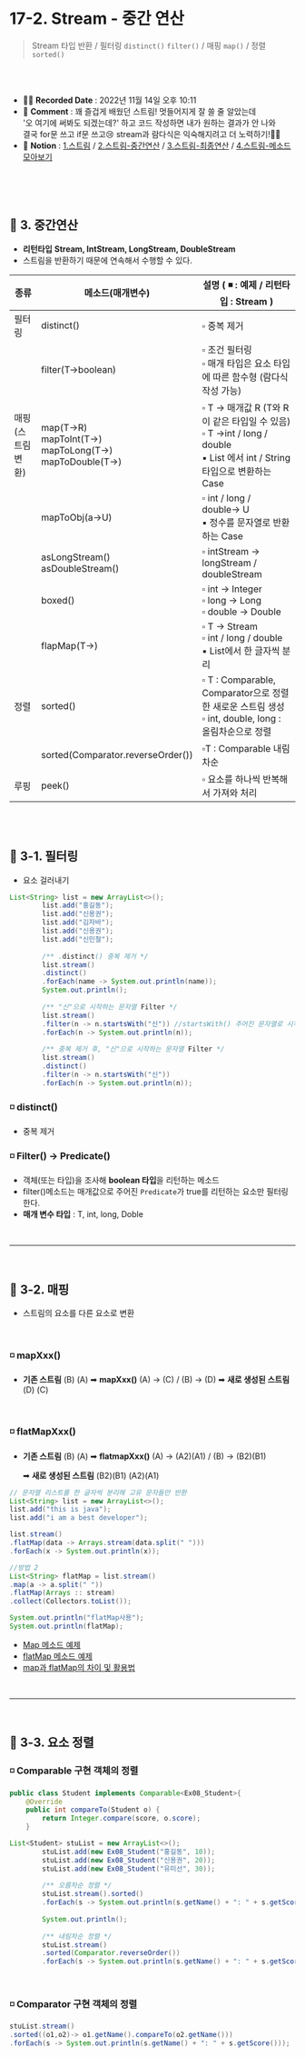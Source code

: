 # 17-2. Stream - 중간 연산
> Stream 타입 반환 / 필터링  `distinct()` `filter()` / 매핑 `map()` / 정렬 `sorted()`

<br>
<br>

- ✍🏻 **Recorded Date** : 2022년 11월 14일 오후 10:11
- 💬 **Comment** : 꽤 즐겁게 배웠던 스트림! 멋들어지게 잘 쓸 줄 알았는데<br>'오 여기에 써봐도 되겠는데?' 하고 코드 작성하면 내가 원하는 결과가 안 나와<br>결국 for문 쓰고 if문 쓰고😢 stream과 람다식은 익숙해지려고 더 노력하기!✋🏻
- 🔖 **Notion** : [1.스트림](https://6suk.notion.site/17-1-Stream-604af2c563c148c9863227d126f9e4a1) / [2.스트림-중간연산](https://www.notion.so/17-2-Stream-623f6a146db844fda209ebe06b0bd515) / [3.스트림-최종연산](https://www.notion.so/17-3-Stream-c61755b7086143509f816b3006485e86) / [4.스트림-메소드 모아보기](https://www.notion.so/17-4-Stream-a190c32b62af428b8a04d923ba7b78d0)

<br>
<br>
<br>

## 🔸 3. 중간연산

- **리턴타입** **Stream, IntStream, LongStream, DoubleStream**
- 스트림을 반환하기 때문에 연속해서 수행할 수 있다.

| 종류 | 메소드(매개변수) | 설명 ( ◾ : 예제 /  리턴타입 : Stream ) |
| --- | --- | --- |
| 필터링 | distinct() | ▫ 중복 제거 |
|  | filter(T->boolean) | ▫ 조건 필터링<br>▫ 매개 타입은 요소 타입에 따른 함수형 (람다식 작성 가능) |
| 매핑<br>(스트림 변환) | map(T->R)<br>mapToInt(T->)<br>mapToLong(T->)<br>mapToDouble(T->) | ▫ T → 매개값 R (T와 R이 같은 타입일 수 있음)<br>▫ T →int /  long / double<br>▪ List<T> 에서 int / String타입으로 변환하는 Case |
|  | mapToObj(a->U) | ▫ int / long / double→ U<br>▪ 정수를 문자열로 반환하는 Case |
|  | asLongStream()<br>asDoubleStream() | ▫ intStream → longStream / doubleStream |
|  | boxed() | ▫ int → Integer<br>▫ long → Long<br>▫ double → Double |
|  | flapMap(T->) | ▫ T → Stream<R><br>▫ int /  long / double<br>▪ List<String>에서 한 글자씩 분리 |
| 정렬 | sorted() | ▫ T : Comparable, Comparator으로 정렬한 새로운 스트림 생성<br>▫ int, double, long : 올림차순으로 정렬 |
|  | sorted(Comparator.reverseOrder()) | ▫T : Comparable 내림차순 |
| 루핑 | peek() | ▫ 요소를 하나씩 반복해서 가져와 처리 |

<br><br>

## 🔸 3-1. 필터링

- 요소 걸러내기

```java
List<String> list = new ArrayList<>();
		list.add("홍길동");
		list.add("신용권");
		list.add("김자바");
		list.add("신용권");
		list.add("신민철");
		
		/** .distinct() 중복 제거 */
		list.stream()
		.distinct()
		.forEach(name -> System.out.println(name));
		System.out.println();
		
		/** "신"으로 시작하는 문자열 Filter */
		list.stream()
		.filter(n -> n.startsWith("신"))	//startsWith() 주어진 문자열로 시작하면 true
		.forEach(n -> System.out.println(n));
		
		/** 중복 제거 후, "신"으로 시작하는 문자열 Filter */
		list.stream()
		.distinct()
		.filter(n -> n.startsWith("신"))
		.forEach(n -> System.out.println(n));
```

### ◽ distinct()

- 중복 제거

### ◽ Filter() → Predicate()

- 객체(또는 타입)을 조사해 **boolean 타입**을 리턴하는 메소드
- filter()메소드는 매개값으로 주어진 `Predicate`가 true를 리턴하는 요소만 필터링한다.
- **매개 변수 타입** : T, int, long, Doble

<br>

---
<br>

## 🔸 3-2. 매핑
- 스트림의 요소를 다른 요소로 변환

<br>

### ◽ mapXxx()
- **기존 스트림** (B) (A) ➡ **mapXxx()** (A) → (C) / (B) → (D) ➡ **새로 생성된 스트림** (D) (C)

<br>

### ◽ flatMapXxx()
- **기존 스트림** (B) (A) ➡ **flatmapXxx()** (A) → (A2)(A1) / (B) → (B2)(B1)
    
    ➡ **새로 생성된 스트림** (B2)(B1) (A2)(A1)
    

```java
// 문자열 리스트를 한 글자씩 분리해 고유 문자들만 반환
List<String> list = new ArrayList<>();
list.add("this is java");
list.add("i am a best developer");

list.stream()
.flatMap(data -> Arrays.stream(data.split(" ")))
.forEach(x -> System.out.println(x));

//방법 2
List<String> flatMap = list.stream()
.map(a -> a.split(" "))
.flatMap(Arrays :: stream)
.collect(Collectors.toList());

System.out.println("flatMap사용");
System.out.println(flatMap);
```

- [Map 메소드 예제](https://dev-kani.tistory.com/32)
- [flatMap 메소드 예제](https://dev-kani.tistory.com/33)
- [map과 flatMap의 차이 및 활용법](https://devjem.tistory.com/41)

<br>

---
<br>

## 🔸 3-3. 요소 정렬

### ◽ Comparable 구현 객체의 정렬

```java
public class Student implements Comparable<Ex08_Student>{
	@Override
	public int compareTo(Student o) {
		return Integer.compare(score, o.score);
	}
```

```java
List<Student> stuList = new ArrayList<>();
		stuList.add(new Ex08_Student("홍길동", 10));
		stuList.add(new Ex08_Student("신용권", 20));
		stuList.add(new Ex08_Student("유미선", 30));
		
		/** 오름차순 정렬 */
		stuList.stream().sorted()
		.forEach(s -> System.out.println(s.getName() + ": " + s.getScore()));
		
		System.out.println();
		
		/** 내림차순 정렬 */
		stuList.stream()
		.sorted(Comparator.reverseOrder())
		.forEach(s -> System.out.println(s.getName() + ": " + s.getScore()));
```
<br>

### ◽ Comparator 구현 객체의 정렬

```java
stuList.stream()
.sorted((o1,o2)-> o1.getName().compareTo(o2.getName()))
.forEach(s -> System.out.println(s.getName() + ": " + s.getScore()));
```

<br><br><br><br>